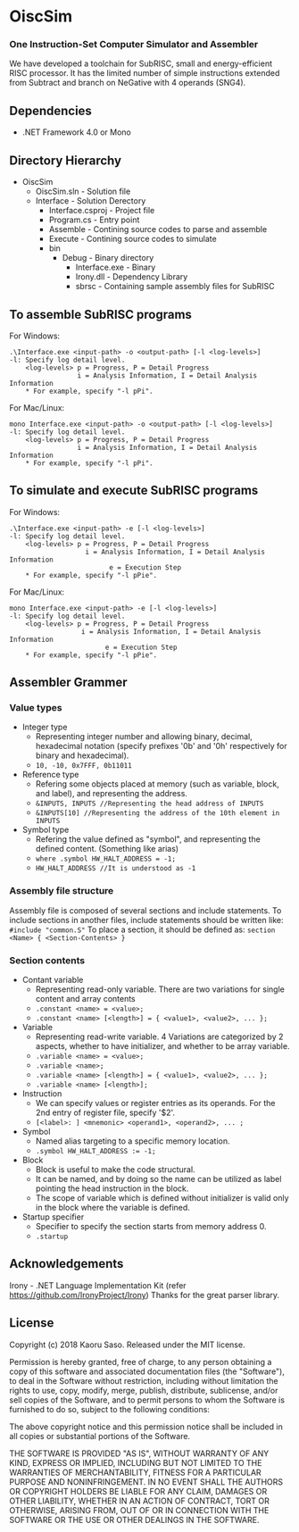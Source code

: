 # OiscSim
### One Instruction-Set Computer Simulator and Assembler
We have developed a toolchain for SubRISC, small and energy-efficient RISC processor. It has the limited number of simple instructions extended from Subtract and branch on NeGative with 4 operands (SNG4).

## Dependencies
- .NET Framework 4.0 or Mono

## Directory Hierarchy
- OiscSim
  - OiscSim.sln - Solution file
  - Interface - Solution Derectory
    - Interface.csproj - Project file
    - Program.cs - Entry point
    - Assemble - Contining source codes to parse and assemble
    - Execute - Contining source codes to simulate
    - bin
      - Debug - Binary directory
        - Interface.exe - Binary
        - Irony.dll - Dependency Library
        - sbrsc - Containing sample assembly files for SubRISC

## To assemble SubRISC programs
For Windows:
```
.\Interface.exe <input-path> -o <output-path> [-l <log-levels>]
-l: Specify log detail level.
    <log-levels> p = Progress, P = Detail Progress
	             i = Analysis Information, I = Detail Analysis Information
    * For example, specify "-l pPi".
```
For Mac/Linux:
```
mono Interface.exe <input-path> -o <output-path> [-l <log-levels>]
-l: Specify log detail level.
    <log-levels> p = Progress, P = Detail Progress
	             i = Analysis Information, I = Detail Analysis Information
    * For example, specify "-l pPi".
```

## To simulate and execute SubRISC programs
For Windows:
```
.\Interface.exe <input-path> -e [-l <log-levels>]
-l: Specify log detail level.
    <log-levels> p = Progress, P = Detail Progress
	               i = Analysis Information, I = Detail Analysis Information
				         e = Execution Step
    * For example, specify "-l pPie".
```
For Mac/Linux:
```
mono Interface.exe <input-path> -e [-l <log-levels>]
-l: Specify log detail level.
    <log-levels> p = Progress, P = Detail Progress
	              i = Analysis Information, I = Detail Analysis Information
				        e = Execution Step
    * For example, specify "-l pPie".
```

## Assembler Grammer
### Value types
- Integer type
  - Representing integer number and allowing binary, decimal, hexadecimal notation (specify prefixes '0b' and '0h' respectively for binary and hexadecimal).
  - `10, -10, 0x7FFF, 0b11011`
- Reference type
  - Refering some objects placed at memory (such as variable, block, and label), and representing the address.
  - `&INPUTS, INPUTS //Representing the head address of INPUTS`
  - `&INPUTS[10] //Representing the address of the 10th element in INPUTS`
- Symbol type
  - Refering the value defined as "symbol", and representing the defined content. (Something like arias)
  - `where .symbol HW_HALT_ADDRESS = -1;`
  - `HW_HALT_ADDRESS //It is understood as -1`
### Assembly file structure
Assembly file is composed of several sections and include statements.
To include sections in another files, include statements should be written like:
`#include "common.S"`
To place a section, it should be defined as:
`section <Name> { <Section-Contents> }`
### Section contents
- Contant variable
  - Representing read-only variable. There are two variations for single content and array contents
  - `.constant <name> = <value>;`
  - `.constant <name> [<length>] = { <value1>, <value2>, ... };`
- Variable
  - Representing read-write variable. 4 Variations are categorized by 2 aspects, whether to have initializer, and whether to be array variable.
  - `.variable <name> = <value>;`
  - `.variable <name>;`
  - `.variable <name> [<length>] = { <value1>, <value2>, ... };`
  - `.variable <name> [<length>];`
- Instruction
  - We can specify values or register entries as its operands. For the 2nd entry of register file, specify '$2'.
  - `[<label>: ] <mnemonic> <operand1>, <operand2>, ... ;`
- Symbol
  - Named alias targeting to a specific memory location.
  - `.symbol HW_HALT_ADDRESS := -1;`
- Block
  - Block is useful to make the code structural.
  - It can be named, and by doing so the name can be utilized as label pointing the head instruction in the block.
  - The scope of variable which is defined without initializer is valid only in the block where the variable is defined.
- Startup specifier
  - Specifier to specify the section starts from memory address 0.
  - `.startup`

## Acknowledgements
Irony - .NET Language Implementation Kit (refer https://github.com/IronyProject/Irony) Thanks for the great parser library.
  
## License
Copyright (c) 2018 Kaoru Saso.
Released under the MIT license.

Permission is hereby granted, free of charge, to any person obtaining a 
copy of this software and associated documentation files (the 
"Software"), to deal in the Software without restriction, including 
without limitation the rights to use, copy, modify, merge, publish, 
distribute, sublicense, and/or sell copies of the Software, and to 
permit persons to whom the Software is furnished to do so, subject to 
the following conditions:

The above copyright notice and this permission notice shall be 
included in all copies or substantial portions of the Software.

THE SOFTWARE IS PROVIDED "AS IS", WITHOUT WARRANTY OF ANY KIND, 
EXPRESS OR IMPLIED, INCLUDING BUT NOT LIMITED TO THE WARRANTIES OF 
MERCHANTABILITY, FITNESS FOR A PARTICULAR PURPOSE AND 
NONINFRINGEMENT. IN NO EVENT SHALL THE AUTHORS OR COPYRIGHT HOLDERS BE 
LIABLE FOR ANY CLAIM, DAMAGES OR OTHER LIABILITY, WHETHER IN AN ACTION 
OF CONTRACT, TORT OR OTHERWISE, ARISING FROM, OUT OF OR IN CONNECTION 
WITH THE SOFTWARE OR THE USE OR OTHER DEALINGS IN THE SOFTWARE.

